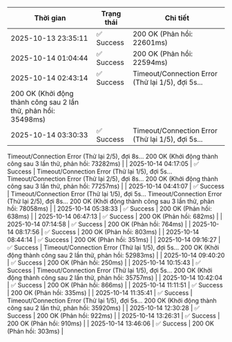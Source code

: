 | Thời gian | Trạng thái | Chi tiết |
|---|---|---|
| 2025-10-13 23:35:11 | ✅ Success | 200 OK (Phản hồi: 22601ms) |
| 2025-10-14 01:04:44 | ✅ Success | 200 OK (Phản hồi: 22594ms) |
| 2025-10-14 02:43:14 | ✅ Success | Timeout/Connection Error (Thử lại 1/5), đợi 5s...
200 OK (Khởi động thành công sau 2 lần thử, phản hồi: 35498ms) |
| 2025-10-14 03:30:33 | ✅ Success | Timeout/Connection Error (Thử lại 1/5), đợi 5s...
Timeout/Connection Error (Thử lại 2/5), đợi 8s...
200 OK (Khởi động thành công sau 3 lần thử, phản hồi: 73282ms) |
| 2025-10-14 04:17:05 | ✅ Success | Timeout/Connection Error (Thử lại 1/5), đợi 5s...
Timeout/Connection Error (Thử lại 2/5), đợi 8s...
200 OK (Khởi động thành công sau 3 lần thử, phản hồi: 77257ms) |
| 2025-10-14 04:41:07 | ✅ Success | Timeout/Connection Error (Thử lại 1/5), đợi 5s...
Timeout/Connection Error (Thử lại 2/5), đợi 8s...
200 OK (Khởi động thành công sau 3 lần thử, phản hồi: 78058ms) |
| 2025-10-14 05:38:33 | ✅ Success | 200 OK (Phản hồi: 638ms) |
| 2025-10-14 06:47:13 | ✅ Success | 200 OK (Phản hồi: 682ms) |
| 2025-10-14 07:14:58 | ✅ Success | 200 OK (Phản hồi: 764ms) |
| 2025-10-14 08:17:56 | ✅ Success | 200 OK (Phản hồi: 803ms) |
| 2025-10-14 08:44:14 | ✅ Success | 200 OK (Phản hồi: 351ms) |
| 2025-10-14 09:16:27 | ✅ Success | Timeout/Connection Error (Thử lại 1/5), đợi 5s...
200 OK (Khởi động thành công sau 2 lần thử, phản hồi: 52983ms) |
| 2025-10-14 09:40:20 | ✅ Success | 200 OK (Phản hồi: 250ms) |
| 2025-10-14 10:15:43 | ✅ Success | Timeout/Connection Error (Thử lại 1/5), đợi 5s...
200 OK (Khởi động thành công sau 2 lần thử, phản hồi: 35757ms) |
| 2025-10-14 10:42:04 | ✅ Success | 200 OK (Phản hồi: 866ms) |
| 2025-10-14 11:11:51 | ✅ Success | 200 OK (Phản hồi: 335ms) |
| 2025-10-14 11:35:41 | ✅ Success | Timeout/Connection Error (Thử lại 1/5), đợi 5s...
200 OK (Khởi động thành công sau 2 lần thử, phản hồi: 35920ms) |
| 2025-10-14 12:30:28 | ✅ Success | 200 OK (Phản hồi: 922ms) |
| 2025-10-14 13:26:31 | ✅ Success | 200 OK (Phản hồi: 910ms) |
| 2025-10-14 13:46:06 | ✅ Success | 200 OK (Phản hồi: 303ms) |
